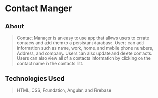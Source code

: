 # Contact Manger

## About

> Contact Manager is an easy to use app that allows users to create contacts and add them to a persistant database. Users can add information such as name, work, home, and mobile phone numbers, Address, and company. Users can also update and delete contacts. Users can also view all of a contacts information by clicking on the contact name in the contacts list.

## Technologies Used

> HTML, CSS, Foundation, Angular, and Firebase